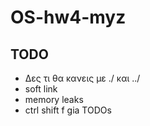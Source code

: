 # OS-hw4-myz

## TODO
- Δες τι θα κανεις με ./ και ../
- soft link
- memory leaks
- ctrl shift f gia TODOs